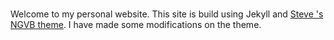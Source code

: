#
Welcome to my personal website. 
This site is build using Jekyll and [Steve
's NGVB theme](http://jekyllthemes.org/themes/svm-ngvb/). I have made some modifications on the theme.

